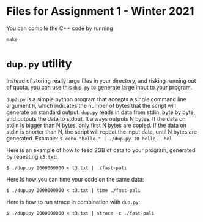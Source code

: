 # Files for Assignment 1 - Winter 2021
You can compile the C++ code by running

```
make
```

# `dup.py` utility

Instead of storing really large files in your directory, and risking
running out of quota, you can use this `dup.py` to generate large
input to your program.

`dup2.py` is a simple python program that accepts a single command
line argument `N`, which indicates the number of bytes that the script
will generate on standard output. `dup.py` reads in data from stdin,
byte by byte, and outputs the data to stdout. It always outputs N
bytes. If the data on stdin is bigger than N bytes, only first N bytes
are copied. If the data on stdin is shorter than N, the script will
repeat the input data, until N bytes are generated. Example: ``` $
echo "hello." | ./dup.py 10 hello.  hel ```

Here is an example of how to feed 2GB of data to your program, generated
by repeating `t3.txt`:
```
$ ./dup.py 2000000000 < t3.txt | ./fast-pali
```
Here is how you can time your code on the same data:
```
$ ./dup.py 2000000000 < t3.txt | time ./fast-pali
```
Here is how to run strace in combination with `dup.py`:
```
$ ./dup.py 2000000000 < t3.txt | strace -c ./fast-pali
```

